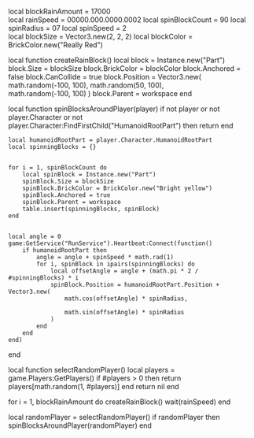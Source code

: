 
local blockRainAmount = 17000  
local rainSpeed = 00000.000.0000.0002 
local spinBlockCount = 90 
local spinRadius = 07 
local spinSpeed = 2  
local blockSize = Vector3.new(2, 2, 2) 
local blockColor = BrickColor.new("Really Red") 


local function createRainBlock()
    local block = Instance.new("Part")
    block.Size = blockSize
    block.BrickColor = blockColor
    block.Anchored = false
    block.CanCollide = true
    block.Position = Vector3.new(
        math.random(-100, 100), 
        math.random(50, 100),  
        math.random(-100, 100) 
    )
    block.Parent = workspace
end


local function spinBlocksAroundPlayer(player)
    if not player or not player.Character or not player.Character:FindFirstChild("HumanoidRootPart") then return end

    local humanoidRootPart = player.Character.HumanoidRootPart
    local spinningBlocks = {}

    
    for i = 1, spinBlockCount do
        local spinBlock = Instance.new("Part")
        spinBlock.Size = blockSize
        spinBlock.BrickColor = BrickColor.new("Bright yellow")
        spinBlock.Anchored = true
        spinBlock.Parent = workspace
        table.insert(spinningBlocks, spinBlock)
    end

    
    local angle = 0
    game:GetService("RunService").Heartbeat:Connect(function()
        if humanoidRootPart then
            angle = angle + spinSpeed * math.rad(1) 
            for i, spinBlock in ipairs(spinningBlocks) do
                local offsetAngle = angle + (math.pi * 2 / #spinningBlocks) * i
                spinBlock.Position = humanoidRootPart.Position + Vector3.new(
                    math.cos(offsetAngle) * spinRadius,
                    
                    math.sin(offsetAngle) * spinRadius
                )
            end
        end
    end)
end


local function selectRandomPlayer()
    local players = game.Players:GetPlayers()
    if #players > 0 then
        return players[math.random(1, #players)]
    end
    return nil
end


for i = 1, blockRainAmount do
    createRainBlock()
    wait(rainSpeed)
end


local randomPlayer = selectRandomPlayer()
if randomPlayer then
    spinBlocksAroundPlayer(randomPlayer)
end
